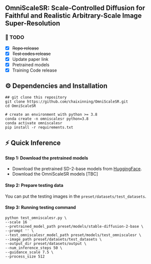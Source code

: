 ## OmniScaleSR: Scale-Controlled Diffusion for Faithful and Realistic Arbitrary-Scale Image Super-Resolution

### 📌 TODO
- [x] ~~Repo release~~
- [x] ~~Test codes release~~
- [x] Update paper link
- [x] Pretrained models
- [x] Training Code release

## ⚙️ Dependencies and Installation
```
## git clone this repository
git clone https://github.com/chaixinning/OmniScaleSR.git
cd OmniScaleSR

# create an environment with python >= 3.8
conda create -n omniscalesr python=3.8
conda activate omniscalesr
pip install -r requirements.txt
```

## ⚡ Quick Inference
#### Step 1: Download the pretrained models
- Download the pretrained SD-2-base models from [HuggingFace](https://huggingface.co/stabilityai/stable-diffusion-2-base).
- Download the OmniScaleSR models [TBC]

#### Step 2: Prepare testing data
You can put the testing images in the `preset/datasets/test_datasets`.

#### Step 3: Running testing command
```
python test_omniscalesr.py \
--scale 16
--pretrained_model_path preset/models/stable-diffusion-2-base \
--prompt '' \
--test_omniscalesr_model_path preset/models/test_omniscalesr \
--image_path preset/datasets/test_datasets \
--output_dir preset/datasets/output \
--num_inference_steps 50 \
--guidance_scale 7.5 \
--process_size 512 
```
